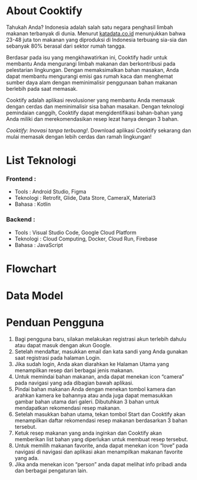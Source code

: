 # About Cooktify #
Tahukah Anda? Indonesia adalah salah satu negara penghasil limbah makanan terbanyak di dunia.
Menurut [katadata.co.id](https://katadata.co.id/berita/industri/62fa46a48bb99/sampah-makanan-capai-48-juta-ton-indonesia-rugi-rp551-triliun) menunjukkan bahwa 23-48 juta ton makanan yang diproduksi di Indonesia terbuang sia-sia dan sebanyak 80% berasal dari sektor rumah tangga.

Berdasar pada isu yang mengkhawatirkan ini, Cooktify hadir untuk membantu Anda mengurangi limbah makanan dan berkontribusi pada pelestarian lingkungan.
Dengan memaksimalkan bahan masakan, Anda dapat membantu mengurangi emisi gas rumah kaca dan menghemat sumber daya alam dengan meminimalisir penggunaan bahan makanan berlebih pada saat memasak.

Cooktify adalah aplikasi revolusioner yang membantu Anda memasak dengan cerdas dan meminimalisir sisa bahan masakan. 
Dengan teknologi pemindaian canggih, Cooktify dapat mengidentifikasi bahan-bahan yang Anda miliki dan merekomendasikan resep lezat hanya dengan 3 bahan.

*Cooktify: Inovasi tanpa terbuang!*.
Download aplikasi Cooktify sekarang dan mulai memasak dengan lebih cerdas dan ramah lingkungan!

# List Teknologi #
### Frontend : ###
*	Tools : Android Studio, Figma
*	Teknologi : Retrofit, Glide, Data Store, CameraX, Material3
*	Bahasa : Kotlin

### Backend : ###
*	Tools : Visual Studio Code, Google Cloud Platform
*	Teknologi : Cloud Computing, Docker, Cloud Run, Firebase
*	Bahasa : JavaScript

# Flowchart #

# Data Model #

# Penduan Pengguna #
1.	Bagi pengguna baru, silakan melakukan registrasi akun terlebih dahulu atau dapat masuk dengan akun Google.
2.	Setelah mendaftar, masukkan email dan kata sandi yang Anda gunakan saat registrasi pada halaman Login.
3.	Jika sudah login, Anda akan diarahkan ke Halaman Utama yang menampilkan resep dari berbagai jenis makanan.
4.	Untuk memindai bahan makanan, anda dapat menekan icon “camera” pada navigasi yang ada dibagian bawah aplikasi.
5.	Pindai bahan makanan Anda dengan menekan tombol kamera dan arahkan kamera ke bahannya atau anda juga dapat memasukkan gambar bahan utama dari galeri. Dibutuhkan 3 bahan untuk mendapatkan rekomendasi resep makanan.
6.	Setelah masukkan bahan utama, tekan tombol Start dan Cooktify akan menampilkan daftar rekomendasi resep makanan berdasarkan 3 bahan tersebut.
7.	Ketuk resep makanan yang anda inginkan dan Cooktify akan memberikan list bahan yang diperlukan untuk membuat resep tersebut.
8.	Untuk memilih makanan favorite, anda dapat menekan icon “love” pada navigasi di navigasi dan aplikasi akan menampilkan makanan favorite yang ada.
9.	Jika anda menekan icon “person” anda dapat melihat info pribadi anda dan berbagai pengaturan lain.
